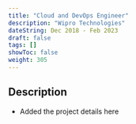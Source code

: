 ```yaml
---
title: "Cloud and DevOps Engineer"
description: "Wipro Technologies"
dateString: Dec 2018 - Feb 2023
draft: false
tags: []
showToc: false
weight: 305
--- 
```


## Description
- Added the project details here
